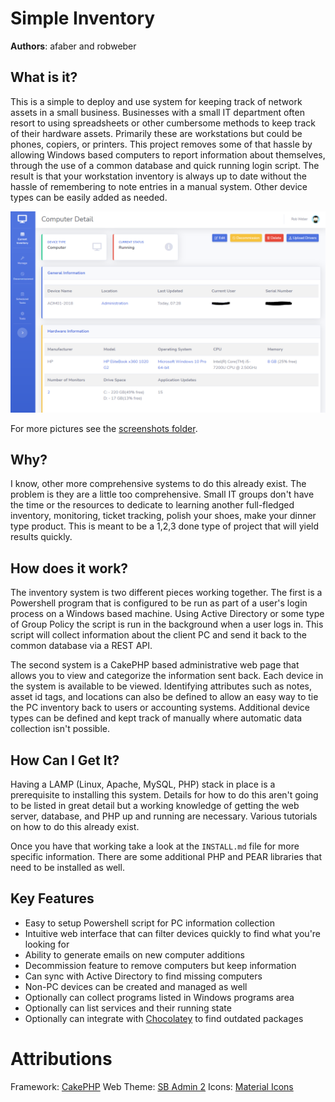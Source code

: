 # Simple Inventory

**Authors**: afaber and robweber

## What is it? 

This is a simple to deploy and use system for keeping track of network assets in a small business. Businesses with a small IT department often resort to using spreadsheets or other cumbersome methods to keep track of their hardware assets. Primarily these are workstations but could be phones, copiers, or printers. This project removes some of that hassle by allowing Windows based computers to report information about themselves, through the use of a common database and quick running login script. The result is that your workstation inventory is always up to date without the hassle of remembering to note entries in a manual system. Other device types can be easily added as needed. 

![alt text](https://github.com/eau-claire-energy-cooperative/simple-inventory/raw/master/screenshots/Detail_Screen.PNG "Detail Screen")

For more pictures see the [screenshots folder](https://github.com/eau-claire-energy-cooperative/simple-inventory/tree/master/screenshots). 

## Why? 

I know, other more comprehensive systems to do this already exist. The problem is they are a little too comprehensive. Small IT groups don't have the time or the resources to dedicate to learning another full-fledged inventory, monitoring, ticket tracking, polish your shoes, make your dinner type product. This is meant to be a 1,2,3 done type of project that will yield results quickly. 

## How does it work? 

The inventory system is two different pieces working together. The first is a Powershell program that is configured to be run as part of a user's login process on a Windows based machine. Using Active Directory or some type of Group Policy the script is run in the background when a user logs in. This script will collect information about the client PC and send it back to the common database via a REST API.

The second system is a CakePHP based administrative web page that allows you to view and categorize the information sent back. Each device in the system is available to be viewed. Identifying attributes such as notes, asset id tags, and locations can also be defined to allow an easy way to tie the PC inventory back to users or accounting systems. Additional device types can be defined and kept track of manually where automatic data collection isn't possible. 

## How Can I Get It? 


Having a LAMP (Linux, Apache, MySQL, PHP) stack in place is a prerequisite to installing this system. Details for how to do this aren't going to be listed in great detail but a working knowledge of getting the web server, database, and PHP up and running are necessary. Various tutorials on how to do this already exist. 

Once you have that working take a look at the ```INSTALL.md``` file for more specific information. There are some additional PHP and PEAR libraries that need to be installed as well. 


## Key Features

* Easy to setup Powershell script for PC information collection 
* Intuitive web interface that can filter devices quickly to find what you're looking for
* Ability to generate emails on new computer additions
* Decommission feature to remove computers but keep information
* Can sync with Active Directory to find missing computers
* Non-PC devices can be created and managed as well
* Optionally can collect programs listed in Windows programs area
* Optionally can list services and their running state
* Optionally can integrate with [Chocolatey](https://chocolatey.org/) to find outdated packages


# Attributions

Framework: [CakePHP](https://cakephp.org/)
Web Theme: [SB Admin 2](https://startbootstrap.com/themes/sb-admin-2/)
Icons: [Material Icons](https://fonts.google.com/icons)
